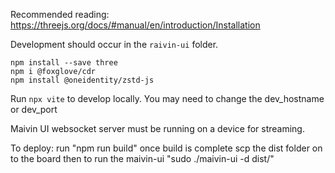 Recommended reading: https://threejs.org/docs/#manual/en/introduction/Installation

Development should occur in the `raivin-ui` folder.

```
npm install --save three
npm i @foxglove/cdr
npm install @oneidentity/zstd-js
```

Run `npx vite` to develop locally. You may need to change the dev_hostname or dev_port

Maivin UI websocket server must be running on a device for streaming.

To deploy:
run "npm run build"
once build is complete scp the dist folder on to the board 
then to run the maivin-ui "sudo ./maivin-ui -d dist/"